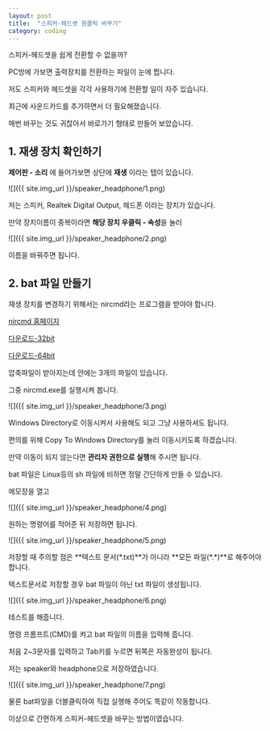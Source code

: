 ```yaml
---
layout: post
title:  "스피커-헤드셋 원클릭 바꾸기"
category: coding
---
```


스피커-헤드셋을 쉽게 전환할 수 없을까?

PC방에 가보면 출력장치를 전환하는 파일이 눈에 띕니다.

저도 스피커와 헤드셋을 각각 사용하기에 전환할 일이 자주 있습니다.

최근에 사운드카드를 추가하면서 더 필요해졌습니다.

매번 바꾸는 것도 귀찮아서 바로가기 형태로 만들어 보았습니다.

## 1. 재생 장치 확인하기

**제어판 - 소리** 에 들어가보면 상단에 **재생** 이라는 탭이 있습니다.

![]({{ site.img_url }}/speaker_headphone/1.png)

저는 스피커, Realtek Digital Output, 헤드폰 이라는 장치가 있습니다.

만약 장치이름이 중복이라면 **해당 장치 우클릭 - 속성**을 눌러

![]({{ site.img_url }}/speaker_headphone/2.png)

이름을 바꿔주면 됩니다.

## 2. bat 파일 만들기

재생 장치를 변경하기 위해서는 nircmd라는 프로그램을 받아야 합니다.

[nircmd 홈페이지](http://www.nirsoft.net/utils/nircmd.html)

[다운로드-32bit](http://www.nirsoft.net/utils/nircmd.zip)

[다운로드-64bit](http://www.nirsoft.net/utils/nircmd-x64.zip)

압축파일이 받아지는데 안에는 3개의 파일이 있습니다.

그중 nircmd.exe를 실행시켜 봅니다.

![]({{ site.img_url }}/speaker_headphone/3.png)

Windows Directory로 이동시켜서 사용해도 되고 그냥 사용하셔도 됩니다.

편의를 위해 Copy To Windows Directory를 눌러 이동시키도록 하겠습니다.

만약 이동이 되지 않는다면 **관리자 권한으로 실행**해 주시면 됩니다.

bat 파일은 Linux등의 sh 파일에 비하면 정말 간단하게 만들 수 있습니다.

메모장을 열고

![]({{ site.img_url }}/speaker_headphone/4.png)

원하는 명령어를 적어준 뒤 저장하면 됩니다.

![]({{ site.img_url }}/speaker_headphone/5.png)

저장할 때 주의할 점은 **텍스트 문서(\*.txt)**가 아니라 **모든 파일(\*.\*)**로 해주어야 합니다.

텍스트문서로 저장할 경우 bat 파일이 아닌 txt 파일이 생성됩니다.

![]({{ site.img_url }}/speaker_headphone/6.png)

테스트를 해줍니다.

명령 프롬프트(CMD)를 켜고 bat 파일의 이름을 입력해 줍니다.

처음 2~3문자를 입력하고 Tab키를 누르면 뒤쪽은 자동완성이 됩니다.

저는 speaker와 headphone으로 저장하였습니다.

![]({{ site.img_url }}/speaker_headphone/7.png)

물론 bat파일을 더블클릭하여 직접 실행해 주어도 똑같이 작동합니다.

이상으로 간편하게 스피커-헤드셋을 바꾸는 방법이였습니다.